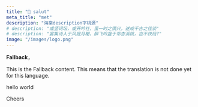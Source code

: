 ```yaml
---
title: "👋 salut"
meta_title: "met"
description: "海棠description字桃源"
# description: "或竖词坛，或开吟社，虽一时之偶兴，遂成千古之佳谈"
# description: "宴集诗人于风庭月榭，醉飞吟盏于帘杏溪桃，岂不快哉?"
image: "/images/logo.png"
---
```


**Fallback**，

This is the Fallback content. This means that the translation is not done yet for this language.

<p class="text-red-200 dark:text-green-200 dark:hover:underline hover:underline">
hello world
</p>

Cheers

